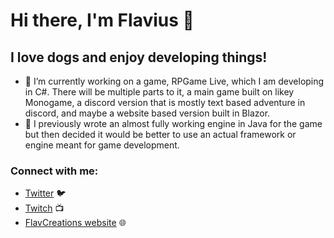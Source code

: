 # Hi there, I'm Flavius 👋

## I love dogs and enjoy developing things!
- 🔭 I’m currently working on a game, RPGame Live, which I am developing in C#. There will be multiple parts to it, a main game built on likey Monogame, a discord version that is mostly text based adventure in discord, and maybe a website based version built in Blazor.
- 🌱 I previously wrote an almost fully working engine in Java for the game but then decided it would be better to use an actual framework or engine meant for game development.

### Connect with me:

- [Twitter](http://twitter.com/flavcreations) :bird:
- [Twitch](http://twitch.tv/FlavCreations) 📺  
- [FlavCreations website](https://flavcreations.com) 🌐
